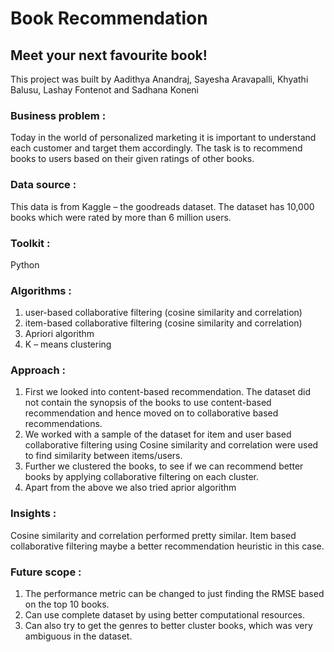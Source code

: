 # Book Recommendation

## Meet your next favourite book!

This project was built by Aadithya Anandraj, Sayesha Aravapalli, Khyathi Balusu, Lashay Fontenot and Sadhana Koneni

### Business problem :  
Today in the world of personalized marketing it is important to understand each customer and target them accordingly. The task is to recommend books to users based on their given ratings of other books.

### Data source :
This data is from Kaggle – the goodreads dataset. The dataset has 10,000 books which were rated by more than 6 million users. 

### Toolkit  : 
Python 

### Algorithms :
1. user-based collaborative filtering   (cosine similarity and correlation) 
2. item-based collaborative filtering  (cosine similarity and correlation)
3. Apriori algorithm
4. K – means clustering

### Approach :
1.	First we looked into content-based recommendation. The dataset did not contain the synopsis of the books to use content-based recommendation and hence moved on to collaborative based recommendations.
2.	We worked with a sample of the dataset for item and user based collaborative filtering using 
Cosine similarity and correlation were used to find similarity between items/users.
3.	Further we clustered the books, to see if we can recommend better books by applying collaborative filtering on each cluster.
4.	Apart from the above we also tried aprior algorithm

### Insights :  
Cosine similarity and correlation performed pretty similar. Item based collaborative filtering maybe a better recommendation heuristic in this case.

### Future scope : 
1. The performance metric can be changed to just finding the RMSE based on the top 10 books. 
2. Can use complete dataset by using better computational resources.
3. Can also try to get the genres to better cluster books, which was very ambiguous in the dataset.
